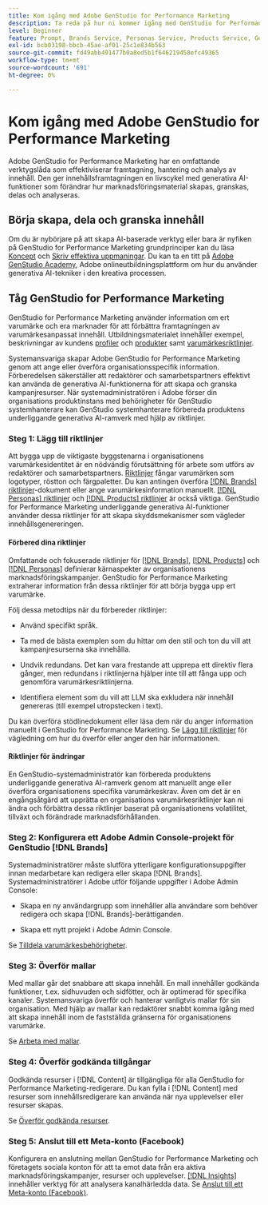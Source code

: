 ```yaml
---
title: Kom igång med Adobe GenStudio for Performance Marketing
description: Ta reda på hur ni kommer igång med GenStudio for Performance Marketing för att skapa nytt varumärkesanpassat marknadsföringsmaterial.
level: Beginner
feature: Prompt, Brands Service, Personas Service, Products Service, Generative AI, Guidelines
exl-id: bcb03198-bbcb-45ae-af01-25c1e834b563
source-git-commit: fd49abb491477b0a8ed5b1f646219458efc49365
workflow-type: tm+mt
source-wordcount: '691'
ht-degree: 0%

---
```


# Kom igång med Adobe GenStudio for Performance Marketing

Adobe GenStudio for Performance Marketing har en omfattande verktygslåda som effektiviserar framtagning, hantering och analys av innehåll. Den ger innehållsframtagningen en livscykel med generativa AI-funktioner som förändrar hur marknadsföringsmaterial skapas, granskas, delas och analyseras.

## Börja skapa, dela och granska innehåll

Om du är nybörjare på att skapa AI-baserade verktyg eller bara är nyfiken på GenStudio for Performance Marketing grundprinciper kan du läsa [Koncept](concepts.md) och [Skriv effektiva uppmaningar](effective-prompts.md). Du kan ta en titt på [Adobe GenStudio Academy](https://learningmanager.adobe.com/genstudioacademy), Adobe onlineutbildningsplattform om hur du använder generativa AI-tekniker i den kreativa processen.

## Tåg GenStudio for Performance Marketing

GenStudio for Performance Marketing använder information om ert varumärke och era marknader för att förbättra framtagningen av varumärkesanpassat innehåll. Utbildningsmaterialet innehåller exempel, beskrivningar av kundens [profiler](/help/user-guide/guidelines/personas.md) och [produkter](/help/user-guide/guidelines/products.md) samt [varumärkesriktlinjer](/help/user-guide/guidelines/overview.md).

Systemansvariga skapar Adobe GenStudio for Performance Marketing genom att ange eller överföra organisationsspecifik information. Förberedelsen säkerställer att redaktörer och samarbetspartners effektivt kan använda de generativa AI-funktionerna för att skapa och granska kampanjresurser. När systemadministratören i Adobe förser din organisations produktinstans med behörigheter för GenStudio systemhanterare kan GenStudio systemhanterare förbereda produktens underliggande generativa AI-ramverk med hjälp av riktlinjer.

### Steg 1: Lägg till riktlinjer

Att bygga upp de viktigaste byggstenarna i organisationens varumärkesidentitet är en nödvändig förutsättning för arbete som utförs av redaktörer och samarbetspartners. [Riktlinjer](./guidelines/overview.md) fångar varumärken som logotyper, röstton och färgpaletter. Du kan antingen överföra [[!DNL Brands] riktlinjer](./guidelines/brands.md)-dokument eller ange varumärkesinformation manuellt. [[!DNL Personas] riktlinjer](./guidelines/personas.md) och [[!DNL Products] riktlinjer](./guidelines/products.md) är också viktiga. GenStudio for Performance Marketing underliggande generativa AI-funktioner använder dessa riktlinjer för att skapa skyddsmekanismer som vägleder innehållsgenereringen.

#### Förbered dina riktlinjer

Omfattande och fokuserade riktlinjer för [[!DNL Brands]](./guidelines/brands.md), [[!DNL Products]](./guidelines/products.md) och [[!DNL Personas]](./guidelines/personas.md) definierar kärnaspekter av organisationens marknadsföringskampanjer. GenStudio for Performance Marketing extraherar information från dessa riktlinjer för att börja bygga upp ert varumärke.

Följ dessa metodtips när du förbereder riktlinjer:

* Använd specifikt språk.

* Ta med de bästa exemplen som du hittar om den stil och ton du vill att kampanjresurserna ska innehålla.

* Undvik redundans. Det kan vara frestande att upprepa ett direktiv flera gånger, men redundans i riktlinjerna hjälper inte till att fånga upp och genomföra varumärkesriktlinjerna.

* Identifiera element som du vill att LLM ska exkludera när innehåll genereras (till exempel utropstecken i text).

Du kan överföra stödlinedokument eller läsa dem när du anger information manuellt i GenStudio for Performance Marketing. Se [Lägg till riktlinjer](./guidelines/overview.md) för vägledning om hur du överför eller anger den här informationen.

#### Riktlinjer för ändringar

En GenStudio-systemadministratör kan förbereda produktens underliggande generativa AI-ramverk genom att manuellt ange eller överföra organisationens specifika varumärkeskrav. Även om det är en engångsåtgärd att upprätta en organisations varumärkesriktlinjer kan ni ändra och förbättra dessa riktlinjer baserat på organisationens volatilitet, tillväxt och förändrade marknadsförhållanden.

### Steg 2: Konfigurera ett Adobe Admin Console-projekt för GenStudio [!DNL Brands]

Systemadministratörer måste slutföra ytterligare konfigurationsuppgifter innan medarbetare kan redigera eller skapa [!DNL Brands]. Systemadministratörer i Adobe utför följande uppgifter i Adobe Admin Console:

* Skapa en ny användargrupp som innehåller alla användare som behöver redigera och skapa [!DNL Brands]-berättiganden.

* Skapa ett nytt projekt i Adobe Admin Console.

Se [Tilldela varumärkesbehörigheter](configure-brand-permissions.md).

### Steg 3: Överför mallar

Med mallar går det snabbare att skapa innehåll. En mall innehåller godkända funktioner, t.ex. sidhuvuden och sidfötter, och är optimerad för specifika kanaler. Systemansvariga överför och hanterar vanligtvis mallar för sin organisation. Med hjälp av mallar kan redaktörer snabbt komma igång med att skapa innehåll inom de fastställda gränserna för organisationens varumärke.

Se [Arbeta med mallar](./content/use-templates.md).

### Steg 4: Överför godkända tillgångar

Godkända resurser i [!DNL Content] är tillgängliga för alla GenStudio for Performance Marketing-redigerare. Du kan fylla i [!DNL Content] med resurser som innehållsredigerare kan använda när nya upplevelser eller resurser skapas.

Se [Överför godkända resurser](./content/manage-assets.md).

### Steg 5: Anslut till ett Meta-konto (Facebook)

Konfigurera en anslutning mellan GenStudio for Performance Marketing och företagets sociala konton för att ta emot data från era aktiva marknadsföringskampanjer, resurser och upplevelser. [[!DNL Insights]](./insights/overview.md) innehåller verktyg för att analysera kanalhärledda data. Se [Anslut till ett Meta-konto (Facebook)](./insights/connect-channel.md#meta-ads-connect).
